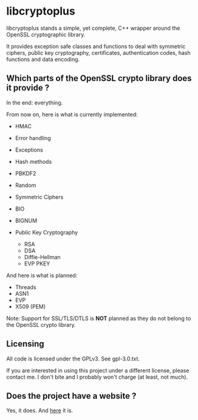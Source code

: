 libcryptoplus
=============

libcryptoplus stands a simple, yet complete, C++ wrapper around the OpenSSL cryptographic library.

It provides exception safe classes and functions to deal with symmetric ciphers, public key cryptography, certificates, authentication codes, hash functions and data encoding.

Which parts of the OpenSSL crypto library does it provide ?
-----------------------------------------------------------

In the end: everything.


From now on, here is what is currently implemented:

 - HMAC
 - Error handling
 - Exceptions
 - Hash methods
 - PBKDF2
 - Random
 - Symmetric Ciphers
 - BIO
 - BIGNUM
 - Public Key Cryptography

   - RSA
   - DSA
   - Diffie-Hellman
   - EVP PKEY

And here is what is planned:

 - Threads
 - ASN1
 - EVP
 - X509 (PEM)

Note: Support for SSL/TLS/DTLS is **NOT** planned as they do not belong to the OpenSSL crypto library.

Licensing
---------

All code is licensed under the GPLv3. See gpl-3.0.txt.

If you are interested in using this project under a different license, please contact me. I don't bite and I probably won't charge (at least, not much).

Does the project have a website ?
---------------------------------

Yes, it does. And [here](http://www.freelan.org) it is. 
